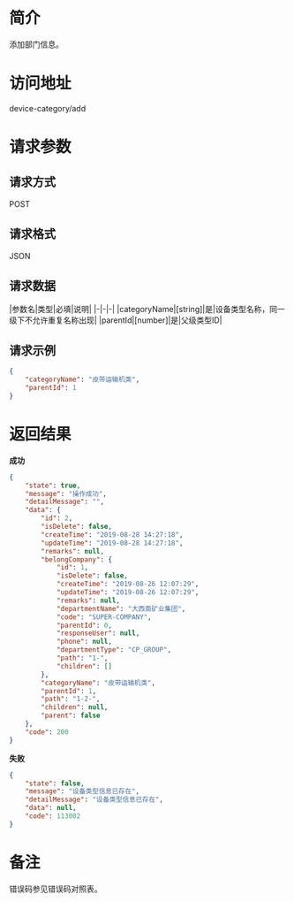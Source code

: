 # 简介
添加部门信息。

# 访问地址
device-category/add

# 请求参数

## 请求方式
POST

## 请求格式
JSON

## 请求数据
|参数名|类型|必填|说明|
|-|-|-|
|categoryName|[string]|是|设备类型名称，同一级下不允许重复名称出现|
|parentId|[number]|是|父级类型ID|

## 请求示例
```json
{
    "categoryName": "皮带运输机类",
    "parentId": 1
}
```

# 返回结果
**成功**
```json
{
    "state": true,
    "message": "操作成功",
    "detailMessage": "",
    "data": {
        "id": 2,
        "isDelete": false,
        "createTime": "2019-08-28 14:27:18",
        "updateTime": "2019-08-28 14:27:18",
        "remarks": null,
        "belongCompany": {
            "id": 1,
            "isDelete": false,
            "createTime": "2019-08-26 12:07:29",
            "updateTime": "2019-08-26 12:07:29",
            "remarks": null,
            "departmentName": "大西南矿业集团",
            "code": "SUPER-COMPANY",
            "parentId": 0,
            "responseUser": null,
            "phone": null,
            "departmentType": "CP_GROUP",
            "path": "1-",
            "children": []
        },
        "categoryName": "皮带运输机类",
        "parentId": 1,
        "path": "1-2-",
        "children": null,
        "parent": false
    },
    "code": 200
}
```

**失败**
```json
{
    "state": false,
    "message": "设备类型信息已存在",
    "detailMessage": "设备类型信息已存在",
    "data": null,
    "code": 113002
}
```

# 备注
错误码参见错误码对照表。